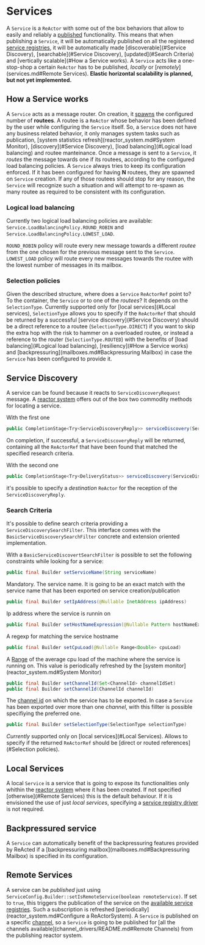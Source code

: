 # Services

A `Service` is a `ReActor` with some out of the box behaviors that allow to easily and reliably a [published](registry_drivers/README.md) functionality.
This means that when publishing a `Service`, it will be automatically published on all the registered [service registries](channel_drivers/README.md), 
it will be automatically made [discoverable](#Service Discovery), [searchable](#Service Discovery), [updated](#Search Criteria) and [vertically scalable](#How a Service works).
A `Service` acts like a one-stop-shop a certain `ReActor` has to be published, *locally* or [*remotely*](services.md#Remote Services).
**Elastic horizontal scalability is planned, but not yet implemented.**  

## How a Service works

A `Service` acts as a message router. On creation, it [spawns](reactor.md) the configured number of **routees**. A routee is a `ReActor` whose
behavior has been defined by the user while configuring the `Service` itself. So, a `Service` does not have any business related behavior,
it only manages system tasks such as publication, [system statistics refresh](reactor_system.md#System Monitor), [discovery](#Service Discovery), [load balancing](#Logical load balancing) 
and routee manteinance. Once a message is sent to a `Service`, it *routes* the message towards one if its routees, according to the
configured load balancing policies.
A `Service` always tries to keep its configuration enforced. If it has been configured for having **N** routees, they are spawned on `Service` creation.
If any of those routees should stop for any reason, the `Service` will recognize such a situation and will attempt to re-spawn as many routee as required
to be consistent with its configuration. 

### Logical load balancing

Currently two logical load balancing policies are available: `Service.LoadBalancingPolicy.ROUND_ROBIN` and `Service.LoadBalancingPolicy.LOWEST_LOAD`.

`ROUND_ROBIN` policy will route every new message towards a different *routee* from the one chosen for the previous message sent to the `Service`.
`LOWEST_LOAD` policy will route every new messages towards the routee with the lowest number of messages in its mailbox.

### Selection policies

Given the described structure, where does a `Service` `ReActorRef` point to? To the container, the `Service` or to one of the *routees*?
It depends on the `SelectionType`. Currently supported only for [local services](#Local services), `SelectionType` allows you to
specify if the `ReActorRef` that should be returned by a successful [service discovery](#Service Discovery) should be a direct reference
to a routee (`SelectionType.DIRECT`) if you want to skip the extra hop with the risk to hammer on a overloaded routee, or instead a reference
to the router (`SelectionType.ROUTED`) with the benefits of [load balancing](#Logical load balancing), [resiliency](#How a Service works) and
[backpressuring](mailboxes.md#Backpressuring Mailbox) in case the `Service` has been configured to provide it. 

## Service Discovery

A service can be found because it reacts to `ServiceDiscoveryRequest` message. A [reactor system](reactor_system.md) offers out of the box
two commodity methods for locating a service.

With the first one 
```java
public CompletionStage<Try<ServiceDiscoveryReply>> serviceDiscovery(ServiceDiscoverySearchFilter searchFilter)
```
On completion, if successful, a `ServiceDiscoveryReply` will be returned, containing all the `ReActorRef` that have
been found that matched the specified research criteria.

With the second one
```java
public CompletionStage<Try<DeliveryStatus>> serviceDiscovery(ServiceDiscoverySearchFilter searchFilter, ReActorRef requester)
```
it's possible to specify a *destination* `ReActor` for the reception of the `ServiceDiscoveryReply`.

### Search Criteria

It's possible to define search criteria providing a `ServiceDiscoverySearchFilter`. This interface comes with the `BasicServiceDiscoverySearchFilter`
concrete and extension oriented implementation.

With a `BasicServiceDiscovertSearchFilter` is possible to set the following constraints while looking for a service:

```java
public final Builder setServiceName(String serviceName)
```  
Mandatory. The service name. It is going to be an exact match with the service name that has been exported on service creation/publication

```java
public final Builder setIpAddress(@Nullable InetAddress ipAddress)
```
Ip address where the service is runnin on

```java
public final Builder setHostNameExpression(@Nullable Pattern hostNameExpr)
```
A regexp for matching the service hostname

```java
public final Builder setCpuLoad(@Nullable Range<Double> cpuLoad)
```
A [Range](https://guava.dev/releases/30.0-jre/api/docs/com/google/common/collect/Range.html) of the average cpu load of the machine where the service is running on.
This value is periodically refreshed by the [system monitor](reactor_system.md#System Monitor)

```java
public final Builder setChannelId(Set<ChannelId> channelIdSet)
public final Builder setChannelId(ChannelId channelId)
```
The [channel id](channel_drivers/README.md) on which the service has to be exported. In case a `Service` has been exported over more than one *channel*,
with this fillter is possible specifiying the preferred one.

```java
public final Builder setSelectionType(SelectionType selectionType)
```

*Currently* supported only on [local services](#Local Services). Allows to specify if the returned `ReActorRef` should be [direct or routed references](#Selection policies).

## Local Services

A local `Service` is a service that is going to expose its functionalities only whithin the [reactor system](reactor_system.md) where it has been created.
If not specified [otherwise](#Remote Services) this is the default behaviour.
If it is envisioned the use of just *local services*, specifying a [service registry driver](registry_drivers/README.md) is not required. 

## Backpressured service

A `Service` can automatically benefit of the backpressuring features provided by ReActed if a [backpressuring mailbox](mailboxes.md#Backpressuring Mailbox)
is specified in its configuration.

## Remote Services

A service can be *published* just using `ServiceConfig.Builder::setIsRemoteService(boolean remoteService)`. If set to `true`, this triggers
the publication of the service on the [available service registries](registry_drivers/README.md). Such a subscription is refreshed [periodically](reactor_system.md#Configure a ReActorSystem).
A `Service` is published on a specific [channel](channel_drivers/README.md), so a `Service` is going to be published for [all the channels available](channel_drivers/README.md#Remote Channels) from the publishing reactor system.



